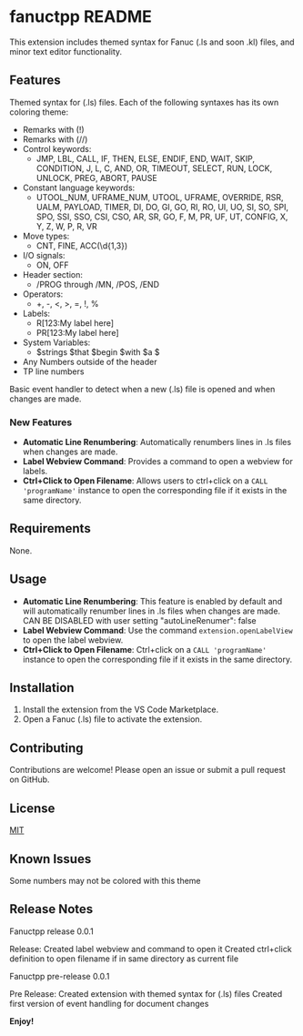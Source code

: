 # fanuctpp README

This extension includes themed syntax for Fanuc (.ls and soon .kl) files, and minor text editor functionality.

## Features

Themed syntax for (.ls) files. Each of the following syntaxes has its own coloring theme:
- Remarks with (!)
- Remarks with (//)
- Control keywords:
    - JMP, LBL, CALL, IF, THEN, ELSE, ENDIF, END, WAIT, SKIP, CONDITION, J, L, C, AND, OR, TIMEOUT, SELECT, RUN, LOCK, UNLOCK, PREG, ABORT, PAUSE
- Constant language keywords:
    - UTOOL_NUM, UFRAME_NUM, UTOOL, UFRAME, OVERRIDE, RSR, UALM, PAYLOAD, TIMER, DI, DO, GI, GO, RI, RO, UI, UO, SI, SO, SPI, SPO, SSI, SSO, CSI, CSO, AR, SR, GO, F, M, PR, UF, UT, CONFIG, X, Y, Z, W, P, R, VR
- Move types:
    - CNT, FINE, ACC(\d{1,3})
- I/O signals:
    - ON, OFF
- Header section:
    - /PROG through /MN, /POS, /END
- Operators:
    - +, -, <, >, =, !, %
- Labels:
    - R[123:My label here]
    - PR[123:My label here]
- System Variables:
    - $strings $that $begin $with $a $
- Any Numbers outside of the header
- TP line numbers

Basic event handler to detect when a new (.ls) file is opened and when changes are made.

### New Features

- **Automatic Line Renumbering**: Automatically renumbers lines in .ls files when changes are made.
- **Label Webview Command**: Provides a command to open a webview for labels.
- **Ctrl+Click to Open Filename**: Allows users to ctrl+click on a `CALL 'programName'` instance to open the corresponding file if it exists in the same directory.

## Requirements

None.

## Usage

- **Automatic Line Renumbering**: This feature is enabled by default and will automatically renumber lines in .ls files when changes are made.
CAN BE DISABLED with user setting "autoLineRenumer": false
- **Label Webview Command**: Use the command `extension.openLabelView` to open the label webview.
- **Ctrl+Click to Open Filename**: Ctrl+click on a `CALL 'programName'` instance to open the corresponding file if it exists in the same directory.

## Installation

1. Install the extension from the VS Code Marketplace.
2. Open a Fanuc (.ls) file to activate the extension.

## Contributing

Contributions are welcome! Please open an issue or submit a pull request on GitHub.

## License

[MIT](https://github.com/NateyJayBee/fanuctpp/blob/master/LICENSE.md)

## Known Issues

Some numbers may not be colored with this theme

## Release Notes

Fanuctpp release 0.0.1

Release:
    Created label webview and command to open it
    Created ctrl+click definition to open filename if in same directory as current file

Fanuctpp pre-release 0.0.1

Pre Release:
    Created extension with themed syntax for (.ls) files
    Created first version of event handling for document changes

**Enjoy!**
